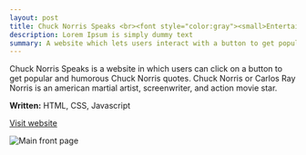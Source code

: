 ```yaml
---
layout: post
title: Chuck Norris Speaks <br><font style="color:gray"><small>Entertainment Website</small></font>
description: Lorem Ipsum is simply dummy text
summary: A website which lets users interact with a button to get popular and humorous Chuck Norris Quotes.
---
```

<style>
h1{
    color: Black;
}
</style>
Chuck Norris Speaks is a website in which users can click on a button to get popular and humorous Chuck Norris quotes. Chuck Norris or Carlos Ray Norris is an american martial artist, screenwriter, and action movie star.

<strong>Written:</strong> HTML, CSS, Javascript

<a href="https://michaelamay.github.io/Chuck/">Visit website</a>

<!-- Image section -->
<!--<img src="https://i.ibb.co/mcgTnfM/Chuck-home.png" alt="Main front page" border="3">-->

<img src="https://i.ibb.co/mcgTnfM/Chuck-home.png" alt="Main front page">




